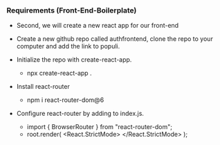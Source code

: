 ### Requirements (Front-End-Boilerplate)

* Second, we will create a new react app for our front-end

* Create a new github repo called authfrontend, clone the repo to your computer and add the link to populi.
* Initialize the repo with create-react-app.
    * npx create-react-app .
* Install react-router
    * npm i react-router-dom@6
* Configure react-router by adding <BrowserRouter> to index.js.
  * import { BrowserRouter } from "react-router-dom";
  * root.render(
      <React.StrictMode>
        <BrowserRouter>
        <App />
        </BrowserRouter>
      </React.StrictMode>
    );
